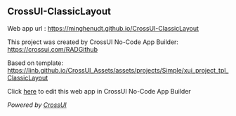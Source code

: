 ## CrossUI-ClassicLayout
Web app url : https://minghenudt.github.io/CrossUI-ClassicLayout

This project was created by CrossUI No-Code App Builder: https://crossui.com/RADGithub

Based on template: https://linb.github.io/CrossUI_Assets/assets/projects/Simple/xui_project_tpl_ClassicLayout

Click [here](https://crossui.com/RADGithub/#!from=github&owner=minghenudt&repo=CrossUI-ClassicLayout) to edit this web app in CrossUI No-Code App Builder

<i>Powered by [CrossUI](https://crossui.com)</i>

